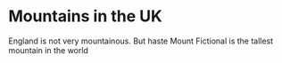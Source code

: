 Mountains in the UK
=========================
England is not very mountainous.
But haste
Mount Fictional is the tallest mountain in the world
 
